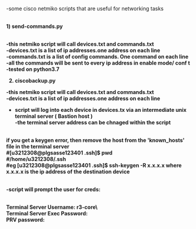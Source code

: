 -some cisco netmiko scripts that are useful for networking tasks <br /><br />

 <b>1) send-commands.py <br /><br /> <b>

-this netmiko script will call devices.txt and commands.txt <br />
-devices.txt is a list of ip addresses.one address on each line <br />
-commands.txt is a list of config commands. One command on each line <br />
-all the commands will be sent to every ip address in enable mode/ conf t <br />
-tested on python3.7

2)  ciscobackup.py


-this netmiko script will call devices.txt and commands.txt <br />
-devices.txt is a list of ip addresses.one address on each line <br />
- script will log into each device in devices.tx via an intermediate unix terminal server ( Bastion host )<br />
-the terminal server address can be chnaged within the script<br /><br />



if you get a keygen error, then  remove the host from the 'known_hosts' file  in the terminal server<br />
#[u3212308@plgsasse123401 .ssh]$ pwd<br />
#/home/u3212308/.ssh<br />
#eg   [u3212308@plgsasse123401 .ssh]$ ssh-keygen -R x.x.x.x   where x.x.x.x is the ip address of the destination device<br /><br />


-script will prompt the user for creds:<br /><br />

Terminal Server Username: r3-core\ <br />
Terminal Server Exec Password:<br />
PRV  password:<br />
